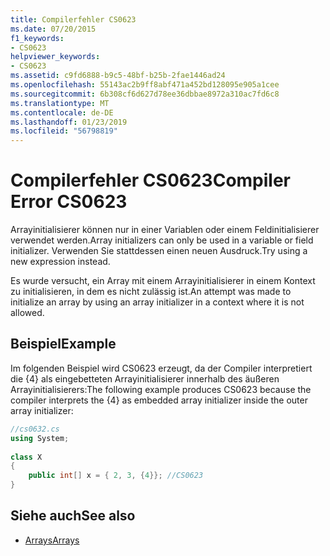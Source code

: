 ```yaml
---
title: Compilerfehler CS0623
ms.date: 07/20/2015
f1_keywords:
- CS0623
helpviewer_keywords:
- CS0623
ms.assetid: c9fd6888-b9c5-48bf-b25b-2fae1446ad24
ms.openlocfilehash: 55143ac2b9ff8abf471a452bd128095e905a1cee
ms.sourcegitcommit: 6b308cf6d627d78ee36dbbae8972a310ac7fd6c8
ms.translationtype: MT
ms.contentlocale: de-DE
ms.lasthandoff: 01/23/2019
ms.locfileid: "56798819"
---
```

# <a name="compiler-error-cs0623"></a><span data-ttu-id="2b9b1-102">Compilerfehler CS0623</span><span class="sxs-lookup"><span data-stu-id="2b9b1-102">Compiler Error CS0623</span></span>
<span data-ttu-id="2b9b1-103">Arrayinitialisierer können nur in einer Variablen oder einem Feldinitialisierer verwendet werden.</span><span class="sxs-lookup"><span data-stu-id="2b9b1-103">Array initializers can only be used in a variable or field initializer.</span></span> <span data-ttu-id="2b9b1-104">Verwenden Sie stattdessen einen neuen Ausdruck.</span><span class="sxs-lookup"><span data-stu-id="2b9b1-104">Try using a new expression instead.</span></span>  
  
 <span data-ttu-id="2b9b1-105">Es wurde versucht, ein Array mit einem Arrayinitialisierer in einem Kontext zu initialisieren, in dem es nicht zulässig ist.</span><span class="sxs-lookup"><span data-stu-id="2b9b1-105">An attempt was made to initialize an array by using an array initializer in a context where it is not allowed.</span></span>  
  
## <a name="example"></a><span data-ttu-id="2b9b1-106">Beispiel</span><span class="sxs-lookup"><span data-stu-id="2b9b1-106">Example</span></span>  
 <span data-ttu-id="2b9b1-107">Im folgenden Beispiel wird CS0623 erzeugt, da der Compiler interpretiert die {4} als eingebetteten Arrayinitialisierer innerhalb des äußeren Arrayinitialisierers:</span><span class="sxs-lookup"><span data-stu-id="2b9b1-107">The following example produces CS0623 because the compiler interprets the {4} as embedded array initializer inside the outer array initializer:</span></span>  
  
```csharp  
//cs0632.cs  
using System;  
  
class X  
{  
    public int[] x = { 2, 3, {4}}; //CS0623  
}  
```  
  
## <a name="see-also"></a><span data-ttu-id="2b9b1-108">Siehe auch</span><span class="sxs-lookup"><span data-stu-id="2b9b1-108">See also</span></span>

- [<span data-ttu-id="2b9b1-109">Arrays</span><span class="sxs-lookup"><span data-stu-id="2b9b1-109">Arrays</span></span>](../../csharp/programming-guide/arrays/index.md)
